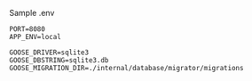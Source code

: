 

Sample .env
```dotenv
PORT=8080
APP_ENV=local

GOOSE_DRIVER=sqlite3
GOOSE_DBSTRING=sqlite3.db
GOOSE_MIGRATION_DIR=./internal/database/migrator/migrations
```

